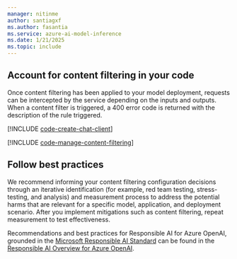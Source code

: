 ```yaml
---
manager: nitinme
author: santiagxf
ms.author: fasantia 
ms.service: azure-ai-model-inference
ms.date: 1/21/2025
ms.topic: include
---
```


## Account for content filtering in your code

Once content filtering has been applied to your model deployment, requests can be intercepted by the service depending on the inputs and outputs. When a content filter is triggered, a 400 error code is returned with the description of the rule triggered.

[!INCLUDE [code-create-chat-client](../code-create-chat-client.md)]

[!INCLUDE [code-manage-content-filtering](../code-manage-content-filtering.md)]

## Follow best practices

We recommend informing your content filtering configuration decisions through an iterative identification (for example, red team testing, stress-testing, and analysis) and measurement process to address the potential harms that are relevant for a specific model, application, and deployment scenario. After you implement mitigations such as content filtering, repeat measurement to test effectiveness.

Recommendations and best practices for Responsible AI for Azure OpenAI, grounded in the [Microsoft Responsible AI Standard](https://aka.ms/RAI) can be found in the [Responsible AI Overview for Azure OpenAI](/legal/cognitive-services/openai/overview?context=/azure/ai-services/openai/context/context).